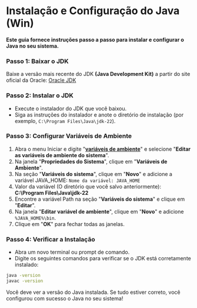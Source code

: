 # Instalação e Configuração do Java (Win)

**Este guia fornece instruções passo a passo para instalar e configurar o Java no seu sistema.**

### Passo 1: Baixar o JDK
Baixe a versão mais recente do JDK **(Java Development Kit)** a partir do site oficial da Oracle:
[Oracle JDK](https://www.oracle.com/java/technologies/downloads/#jdk22-windows)

### Passo 2: Instalar o JDK
- Execute o instalador do JDK que você baixou.
- Siga as instruções do instalador e anote o diretório de instalação (por exemplo, ```C:\Program Files\Java\jdk-22```).

### Passo 3: Configurar Variáveis de Ambiente
1. Abra o menu Iniciar e digite "**[variáveis de ambiente](https://kinsta.com/pt/base-de-conhecimento/o-que-sao-variaveis-de-ambiente/)**" e selecione "**Editar as variáveis de ambiente do sistema**".
2.  Na janela "**Propriedades do Sistema**", clique em "**Variáveis de Ambiente**".
3. Na seção "**Variáveis do sistema**", clique em "**Novo**" e adicione a variável JAVA_HOME: ```Nome da variável: JAVA_HOME```
4. Valor da variável (O diretório que você salvo anteriormente): **C:\Program Files\Java\jdk-22**
5. Encontre a variável Path na seção "**Variáveis do sistema**" e clique em "**Editar**".
6. Na janela "**Editar variável de ambiente**", clique em "**Novo**" e adicione ```%JAVA_HOME%\bin```.
7. Clique em "**OK**" para fechar todas as janelas.

### Passo 4: Verificar a Instalação
- Abra um novo terminal ou prompt de comando.
- Digite os seguintes comandos para verificar se o JDK está corretamente instalado:
``` sh
java -version
javac -version
```
Você deve ver a versão do Java instalada. Se tudo estiver correto, você configurou com sucesso o Java no seu sistema!
